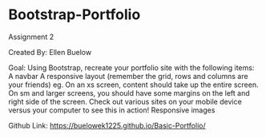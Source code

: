 # Bootstrap-Portfolio
Assignment 2

Created By: Ellen Buelow

Goal: Using Bootstrap, recreate your portfolio site with the following items:
    A navbar
    A responsive layout (remember the grid, rows and columns are your friends)
    eg. On an xs screen, content should take up the entire screen. On sm and larger screens, you should have some margins on the left and right side of the screen. Check out various sites on your mobile device versus your computer to see this in action!
    Responsive images

Github Link: https://buelowek1225.github.io/Basic-Portfolio/